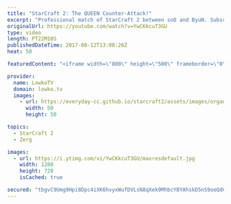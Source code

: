 ```yaml
---
title: "StarCraft 2: The QUEEN Counter-Attack!"
excerpt: "Professional match of StarCraft 2 between soO and ByuN. Subscribe for more videos: http://lowko.tv/youtube Thor Drops: https://goo.gl/qLy6vz  In this Zerg versus Terran ByuN decides to open up with Reapers. In order to deal with the early game Reaper pressure soO decides to go for a Queen counter-attack."
originalUrl: https://youtube.com/watch?v=YwCKkcuT3GU
type: video
length: PT22M10S
publishedDateTime: 2017-08-12T13:08:26Z
heat: 50

featuredContent: "<iframe width=\"800\" height=\"500\" frameborder=\"0\" src=\"https://www.youtube.com/embed/YwCKkcuT3GU\" allow=\"accelerometer; autoplay; encrypted-media; gyroscope; picture-in-picture\" allowfullscreen></iframe>"

provider:
  name: LowkoTV
  domain: lowko.tv
  images:
    - url: https://everyday-cc.github.io/starcraft2/assets/images/organizations/lowko.tv-50x50.jpg
      width: 50
      height: 50

topics:
  - StarCraft 2
  - Zerg

images:
  - url: https://i.ytimg.com/vi/YwCKkcuT3GU/maxresdefault.jpg
    width: 1280
    height: 720
    isCached: true

secured: "tbgvC9Umg9Hpi8Dpc4iXK6hvyxWufDVLsN8qXek9MhbcYBYAhskD5nS9ooQdCMVZgHOPDxlvUJVTT2s/wDVvYHK8wd2B8kZkjZRYhxSzgh2hDV9EDCJovsjJwljxdQhNzsfRLqah7h2+JuxVS984y50NF+XwQ3fClvbBw1Taxq6Gya5tr2lAn3pRUHF0gm74piV4TwHV/Lj9I667ZLKMcwg4HZiep8P7/4qWTdBrkZ3Bvp8ikPwlzYRTTRYKLKijNLHx+lnFZuN0urqYQB7QhtnWbdLJgUnUa3O2g3UapxFLMi1Sk/XM06ueGvBT1K82YHh1lmLD8ooTtsXPdPOXiKszDwWo63F9UEA7FmrceaN0IB6vMthWodEU1o31xmp9rS+Raj8zAB5OtCEV+QD4ZnJ1NX93d+c3ToP8KIDr4/w=;oP0fOEcFY48ETCK3IUakzQ=="
---
```



